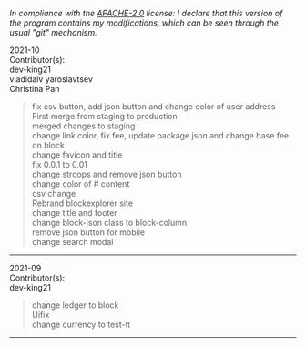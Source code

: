 *In compliance with the [APACHE-2.0](https://opensource.org/licenses/Apache-2.0) license: I declare that this version of the program contains my modifications, which can be seen through the usual "git" mechanism.*  


2021-10  
Contributor(s):  
dev-king21  
vladidalv yaroslavtsev  
Christina Pan  
>fix csv button, add json button and change color of user address  
>First merge from staging to production  
>merged changes to staging  
>change link color, fix fee, update package.json and change base fee on block  
>change favicon and title  
>fix 0.0.1 to 0.01  
>change stroops and remove json button  
>change color of # content  
>csv change  
>Rebrand blockexplorer site  
>change title and footer  
>change block-json class to block-column  
>remove json button for mobile  
>change search modal  
- - - - - - - - - - - - - - - - - - - - - - - - - - - 


2021-09  
Contributor(s):  
dev-king21  
>change ledger to block  
>Uifix  
>change currency to test-π  
- - - - - - - - - - - - - - - - - - - - - - - - - - - 

